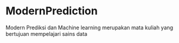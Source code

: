 # ModernPrediction
Modern Prediksi dan Machine learning merupakan mata kuliah yang bertujuan mempelajari sains data

